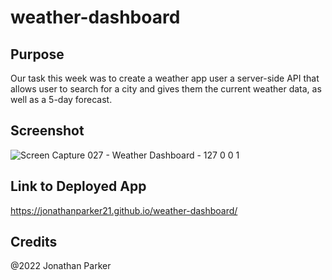 # weather-dashboard

## Purpose

Our task this week was to create a weather app user a server-side API that allows user to search for a city and gives them the current weather data, as well as a 5-day forecast.

## Screenshot

![Screen Capture 027 - Weather Dashboard - 127 0 0 1](https://user-images.githubusercontent.com/90992593/157779035-d877e5ca-83e2-437c-99c3-9eba4feb1667.jpg)

## Link to Deployed App

https://jonathanparker21.github.io/weather-dashboard/

## Credits
@2022 Jonathan Parker
